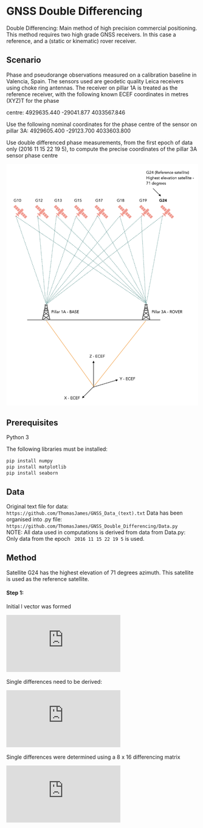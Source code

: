 # GNSS Double Differencing

Double Differencing: Main method of high precision commercial positioning. This method requires two high grade GNSS receivers. In this case a reference, and a (static or kinematic) rover receiver.  

## Scenario

Phase and pseudorange observations measured on a calibration baseline in Valencia, Spain. The sensors used
are geodetic quality Leica receivers using choke ring antennas. The receiver on pillar 1A is treated as
the reference receiver, with the following known ECEF coordinates in metres (XYZ)T
for the phase

centre:
4929635.440
 -29041.877
4033567.846

Use the following nominal coordinates for the phase centre of the sensor on pillar 3A:
4929605.400
 -29123.700
4033603.800

Use double differenced phase measurements, from the first epoch of data only (2016 11 15 22 19
5), to compute the precise coordinates of the pillar 3A sensor phase centre

![Diagram aid](https://github.com/ThomasJames/GNSS_Double_Differencing/blob/master/DD_Diagram_aid.png)


## Prerequisites 

Python 3

The following libraries must be installed:

``` 
pip install numpy 
pip install matplotlib
pip install seaborn 
```

## Data

Original text file for data: ``` https://github.com/ThomasJames/GNSS_Data_(text).txt``` 
Data has been organised into .py file: ``` https://github.com/ThomasJames/GNSS_Double_Differencing/Data.py```   
NOTE: All data used in computations is derived from data from Data.py: Only data from the epoch ``` 2016 11 15 22 19 5```  is used.


## Method 

Satellite G24 has the highest elevation of 71 degrees azimuth. This satellite is used as the reference satellite.

#### Step 1:

Initial l vector was formed 

![](https://latex.codecogs.com/gif.latex?%5Cdpi%7B100%7D%20%5Cbg_white%20%5Cbar%7Bl%7D%3D%20%5B%20%5Cphi%20%5E%7BG24%7D%20_%7B1A%7D%20%5Cphi%20%5E%7BG24%7D%20_%7B3A%7D%20%5Cphi%20%5E%7BG19%7D%20_%7B1A%7D%20%5Cphi%20%5E%7BG19%7D%20_%7B3A%7D%20%5Cphi%20%5E%7BG18%7D%20_%7B1A%7D%20%5Cphi%20%5E%7BG18%7D%20_%7B3A%7D%20%5Cphi%20%5E%7BG17%7D%20_%7B1A%7D%20%5Cphi%20%5E%7BG17%7D%20_%7B3A%7D%20%5Cphi%20%5E%7BG15%7D%20_%7B1A%7D%20%5Cphi%20%5E%7BG15%7D%20_%7B3A%7D%20%5Cphi%20%5E%7BG13%7D%20_%7B1A%7D%20%5Cphi%20%5E%7BG13%7D%20_%7B3A%7D%20%5Cphi%20%5E%7BG12%7D%20_%7B1A%7D%20%5Cphi%20%5E%7BG12%7D%20_%7B3A%7D%20%5Cphi%20%5E%7BG10%7D%20_%7B1A%7D%20%5Cphi%20%5E%7BG10%7D%20_%7B3A%7D%5D%20%5ET)

Single differences need to be derived:

![](https://latex.codecogs.com/gif.latex?%5Cdpi%7B100%7D%20%5Cbg_white%20%24Single%20differences%20%3D%20%5B%20%5Cphi%20%5E%7BG24%7D%20_%7B1A%7D%20-%20%5Cphi%20%5E%7BG24%7D%20_%7B3A%7D%20%5Cphi%20%5E%7BG19%7D%20_%7B1A%7D%20-%20%5Cphi%20%5E%7BG19%7D%20_%7B3A%7D%20%5Cphi%20%5E%7BG18%7D%20_%7B1A%7D%20-%20%5Cphi%20%5E%7BG18%7D%20_%7B3A%7D%20%5Cphi%20%5E%7BG17%7D%20_%7B1A%7D%20-%5Cphi%20%5E%7BG17%7D%20_%7B3A%7D%20%5Cphi%20%5E%7BG15%7D%20_%7B1A%7D%20-%5Cphi%20%5E%7BG15%7D%20_%7B3A%7D%20%5Cphi%20%5E%7BG13%7D%20_%7B1A%7D%20-%5Cphi%20%5E%7BG13%7D%20_%7B3A%7D%20%5Cphi%20%5E%7BG12%7D%20_%7B1A%7D-%20%5Cphi%20%5E%7BG12%7D%20_%7B3A%7D%20%5Cphi%20%5E%7BG10%7D%20_%7B1A%7D-%20%5Cphi%20%5E%7BG10%7D%20_%7B3A%7D%5D%20%5ET)

Single differences were determined using a 8 x 16 differencing matrix

![](https://latex.codecogs.com/gif.latex?%5Cdpi%7B100%7D%20%5Cbg_white%20%5Cbegin%7Bbmatrix%7D%201%20%26%20-1%20%26%200%20%26%200%20%26%200%20%26%200%20%26%200%20%26%200%20%26%200%20%26%200%20%26%200%20%26%200%20%26%200%20%26%200%20%26%200%20%26%200%20%5C%5C%200%20%26%200%20%26%201%20%26%20-1%20%26%200%20%26%200%20%26%200%20%26%200%20%26%200%20%26%200%20%26%200%20%26%200%20%26%200%20%26%200%20%26%200%20%260%20%5C%5C%200%20%26%200%20%26%200%26%200%20%26%201%20%26%20-1%20%26%200%20%26%200%20%26%200%20%26%200%20%26%200%20%26%200%20%26%200%20%26%200%20%26%200%20%260%20%5C%5C%200%20%26%200%20%26%200%20%26%200%20%26%200%20%26%200%20%26%201%20%26%20-1%20%26%200%20%26%200%20%26%200%20%26%200%20%26%200%20%26%200%20%26%200%20%260%20%5C%5C%200%20%26%200%20%26%200%20%26%200%20%26%200%20%26%200%20%26%200%20%26%200%20%26%20-1%20%26%201%20%26%200%20%26%200%20%26%200%20%26%200%20%26%200%26%200%5C%5C%200%20%26%200%20%26%200%20%26%200%20%26%200%20%26%200%20%26%200%20%26%200%20%26%200%20%26%200%20%26%20-1%20%26%201%20%26%200%20%26%200%20%26%200%20%260%20%5C%5C%200%20%26%200%20%26%200%20%26%200%20%26%200%20%26%200%20%26%200%20%26%200%20%26%200%20%26%200%20%26%200%20%26%200%20%26%20-1%20%26%201%20%26%200%20%26%200%20%5C%5C%200%20%26%200%20%26%200%20%26%200%20%26%200%20%26%200%20%26%200%20%26%200%20%26%200%20%26%200%20%26%200%20%26%200%20%26%200%20%26%200%20%26%20-1%20%26%201%20%5Cend%7Bbmatrix%7D)